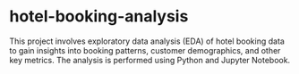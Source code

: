 # hotel-booking-analysis
This project involves exploratory data analysis (EDA) of hotel booking data to gain insights into booking patterns, customer demographics, and other key metrics. The analysis is performed using Python and Jupyter Notebook.
